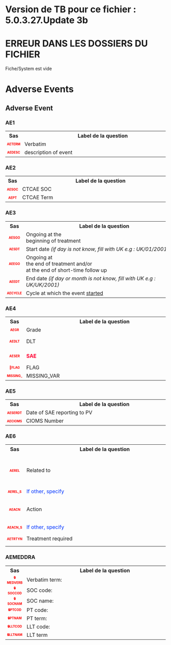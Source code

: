 # Version de TB pour ce fichier : 5.0.3.27.Update 3b  
# ERREUR DANS LES DOSSIERS DU FICHIER  
Fiche/System est vide
# Adverse Events 
## Adverse Event 
### AE1 

<table style='width:100%;'>
<tr>
<th style='width:50px; text-align:center;'><strong>Sas</strong></th>
<th style='width:600px; text-align:center;'><strong>&nbsp;&nbsp;&nbsp;&nbsp;&nbsp;&nbsp;&nbsp;&nbsp;&nbsp;&nbsp;&nbsp;&nbsp;&nbsp;&nbsp;&nbsp;&nbsp;&nbsp;&nbsp;&nbsp;&nbsp;&nbsp;&nbsp;&nbsp;&nbsp;&nbsp;&nbsp;&nbsp;&nbsp;&nbsp;&nbsp;&nbsp;&nbsp;&nbsp;&nbsp;&nbsp;&nbsp;&nbsp;&nbsp;&nbsp;Label&nbsp;de&nbsp;la&nbsp;question&nbsp;&nbsp;&nbsp;&nbsp;&nbsp;&nbsp;&nbsp;&nbsp;&nbsp;&nbsp;&nbsp;&nbsp;&nbsp;&nbsp;&nbsp;&nbsp;&nbsp;&nbsp;&nbsp;&nbsp;&nbsp;&nbsp;&nbsp;&nbsp;&nbsp;&nbsp;&nbsp;&nbsp;&nbsp;&nbsp;&nbsp;&nbsp;&nbsp;&nbsp;&nbsp;&nbsp;&nbsp;&nbsp;&nbsp;</strong></th>
<th style='width:300px; text-align:center;'><strong>&nbsp;&nbsp;&nbsp;&nbsp;&nbsp;&nbsp;&nbsp;&nbsp;Check&nbsp;&nbsp;&nbsp;&nbsp;&nbsp;&nbsp;&nbsp;&nbsp;</strong></th>
<th style='width:300px; text-align:center;'><strong>&nbsp;&nbsp;&nbsp;&nbsp;&nbsp;&nbsp;&nbsp;&nbsp;Réponses&nbsp;possibles&nbsp;&nbsp;&nbsp;&nbsp;&nbsp;&nbsp;&nbsp;&nbsp;</strong></th>
</tr>
<tr>
 <tr> 
<td style='width:50px; text-align:center; color:red; font-size: 10px;'> <b> AETERM </b></td> 
 <td style='width:600px; text-align:left;'> Verbatim</td>
 <td style='width:600px; text-align:left;'>   </td>
 <td style='width:300px; text-align:center;'> Char - 70 </td> 
 </tr>
 <tr> 
<td style='width:50px; text-align:center; color:red; font-size: 10px;'> <b> AEDESC </b></td> 
 <td style='width:600px; text-align:left;'> description of event</td>
 <td style='width:600px; text-align:left;'>   </td>
 <td style='width:300px; text-align:center;'> Char - 200 </td> 
 </tr>
</table>

### AE2 

<table style='width:100%;'>
<tr>
<th style='width:50px; text-align:center;'><strong>Sas</strong></th>
<th style='width:600px; text-align:center;'><strong>&nbsp;&nbsp;&nbsp;&nbsp;&nbsp;&nbsp;&nbsp;&nbsp;&nbsp;&nbsp;&nbsp;&nbsp;&nbsp;&nbsp;&nbsp;&nbsp;&nbsp;&nbsp;&nbsp;&nbsp;&nbsp;&nbsp;&nbsp;&nbsp;&nbsp;&nbsp;&nbsp;&nbsp;&nbsp;&nbsp;&nbsp;&nbsp;&nbsp;&nbsp;&nbsp;&nbsp;&nbsp;&nbsp;&nbsp;Label&nbsp;de&nbsp;la&nbsp;question&nbsp;&nbsp;&nbsp;&nbsp;&nbsp;&nbsp;&nbsp;&nbsp;&nbsp;&nbsp;&nbsp;&nbsp;&nbsp;&nbsp;&nbsp;&nbsp;&nbsp;&nbsp;&nbsp;&nbsp;&nbsp;&nbsp;&nbsp;&nbsp;&nbsp;&nbsp;&nbsp;&nbsp;&nbsp;&nbsp;&nbsp;&nbsp;&nbsp;&nbsp;&nbsp;&nbsp;&nbsp;&nbsp;&nbsp;</strong></th>
<th style='width:300px; text-align:center;'><strong>&nbsp;&nbsp;&nbsp;&nbsp;&nbsp;&nbsp;&nbsp;&nbsp;Check&nbsp;&nbsp;&nbsp;&nbsp;&nbsp;&nbsp;&nbsp;&nbsp;</strong></th>
<th style='width:300px; text-align:center;'><strong>&nbsp;&nbsp;&nbsp;&nbsp;&nbsp;&nbsp;&nbsp;&nbsp;Réponses&nbsp;possibles&nbsp;&nbsp;&nbsp;&nbsp;&nbsp;&nbsp;&nbsp;&nbsp;</strong></th>
</tr>
<tr>
 <tr> 
<td style='width:50px; text-align:center; color:red; font-size: 10px;'> <b> AESOC </b></td> 
 <td style='width:600px; text-align:left;'> CTCAE SOC</td>
 <td style='width:600px; text-align:left;'>   </td>
 <td style='width:300px; text-align:center;'> 🔘 Radio boutton trop long </td> 
 </tr>
 <tr> 
<td style='width:50px; text-align:center; color:red; font-size: 10px;'> <b> AEPT </b></td> 
 <td style='width:600px; text-align:left;'> CTCAE Term</td>
 <td style='width:600px; text-align:left;'>  <details> <summary>1 EditCheck </summary><table><tr><td> Dynamic codelist filter:[Adverse Event.*][AE2.*][AEPT]</td> </tr><tr> <td> <pre><code class='javascript'>#Action Expression 
true; 
#data Expression 
if ([Adverse Event][AE2][AESOC] == 1) '1';
else if ([Adverse Event][AE2][AESOC] == 2) '2';
else if ([Adverse Event][AE2][AESOC] == 3) '3';
else if ([Adverse Event][AE2][AESOC] == 4) '4';
else if ([Adverse Event][AE2][AESOC] == 5) '5';
else if ([Adverse Event][AE2][AESOC] == 6) '6';
else if ([Adverse Event][AE2][AESOC] == 7) '7';
else if ([Adverse Event][AE2][AESOC] == 8) '8';
else if ([Adverse Event][AE2][AESOC] == 9) '9';
else if ([Adverse Event][AE2][AESOC] == 10) '10';
else if ([Adverse Event][AE2][AESOC] == 11) '11';
else if ([Adverse Event][AE2][AESOC] == 12) '12';
else if ([Adverse Event][AE2][AESOC] == 13) '13';
else if ([Adverse Event][AE2][AESOC] == 14) '14';
else if ([Adverse Event][AE2][AESOC] == 15) '15';
else if ([Adverse Event][AE2][AESOC] == 16) '16';
else if ([Adverse Event][AE2][AESOC] == 17) '17';
else if ([Adverse Event][AE2][AESOC] == 18) '18';
else if ([Adverse Event][AE2][AESOC] == 19) '19';
else if ([Adverse Event][AE2][AESOC] == 20) '20';
else if ([Adverse Event][AE2][AESOC] == 21) '21';
else if ([Adverse Event][AE2][AESOC] == 22) '22';
else if ([Adverse Event][AE2][AESOC] == 23) '23';
else if ([Adverse Event][AE2][AESOC] == 24) '24';
else if ([Adverse Event][AE2][AESOC] == 25) '25';
else if ([Adverse Event][AE2][AESOC] == 26) '26'; 
</code></pre> </td><td> </td> </tr></table></details> </td>
 <td style='width:300px; text-align:center;'> 🔘 Radio boutton trop long </td> 
 </tr>
</table>

### AE3 

<table style='width:100%;'>
<tr>
<th style='width:50px; text-align:center;'><strong>Sas</strong></th>
<th style='width:600px; text-align:center;'><strong>&nbsp;&nbsp;&nbsp;&nbsp;&nbsp;&nbsp;&nbsp;&nbsp;&nbsp;&nbsp;&nbsp;&nbsp;&nbsp;&nbsp;&nbsp;&nbsp;&nbsp;&nbsp;&nbsp;&nbsp;&nbsp;&nbsp;&nbsp;&nbsp;&nbsp;&nbsp;&nbsp;&nbsp;&nbsp;&nbsp;&nbsp;&nbsp;&nbsp;&nbsp;&nbsp;&nbsp;&nbsp;&nbsp;&nbsp;Label&nbsp;de&nbsp;la&nbsp;question&nbsp;&nbsp;&nbsp;&nbsp;&nbsp;&nbsp;&nbsp;&nbsp;&nbsp;&nbsp;&nbsp;&nbsp;&nbsp;&nbsp;&nbsp;&nbsp;&nbsp;&nbsp;&nbsp;&nbsp;&nbsp;&nbsp;&nbsp;&nbsp;&nbsp;&nbsp;&nbsp;&nbsp;&nbsp;&nbsp;&nbsp;&nbsp;&nbsp;&nbsp;&nbsp;&nbsp;&nbsp;&nbsp;&nbsp;</strong></th>
<th style='width:300px; text-align:center;'><strong>&nbsp;&nbsp;&nbsp;&nbsp;&nbsp;&nbsp;&nbsp;&nbsp;Check&nbsp;&nbsp;&nbsp;&nbsp;&nbsp;&nbsp;&nbsp;&nbsp;</strong></th>
<th style='width:300px; text-align:center;'><strong>&nbsp;&nbsp;&nbsp;&nbsp;&nbsp;&nbsp;&nbsp;&nbsp;Réponses&nbsp;possibles&nbsp;&nbsp;&nbsp;&nbsp;&nbsp;&nbsp;&nbsp;&nbsp;</strong></th>
</tr>
<tr>
 <tr> 
<td style='width:50px; text-align:center; color:red; font-size: 10px;'> <b> AESGO </b></td> 
 <td style='width:600px; text-align:left;'> Ongoing  at the <br> beginning of treatment</td>
 <td style='width:600px; text-align:left;'>  <details> <summary>1 EditCheck </summary><table><tr><td> Enabled:[Adverse Event.*][AE3.*][AESGO]</td> </tr><tr> <td> <pre><code class='javascript'>#Action Expression 
isEmpty([Adverse Event][AE3][AESDT]); 
#data Expression 
 
</code></pre> </td><td> </td> </tr></table></details> </td>
 <td style='width:300px; text-align:center;'> Num - 100 </td> 
 </tr>
 <tr> 
<td style='width:50px; text-align:center; color:red; font-size: 10px;'> <b> AESDT </b></td> 
 <td style='width:600px; text-align:left;'> Start date <i>(if day is not know, fill with UK e.g : UK/01/2001)</i></td>
 <td style='width:600px; text-align:left;'>  <details> <summary>1 EditCheck </summary><table><tr><td> Enabled:[Adverse Event.*][AE3.*][AESDT]</td> </tr><tr> <td> <pre><code class='javascript'>#Action Expression 
[Adverse Event][AE3][AESGO] != '1'; 
#data Expression 
 
</code></pre> </td><td> </td> </tr></table></details> </td>
 <td style='width:300px; text-align:center;'> 📅 DD/MM/YYYY  </td> 
 </tr>
 <tr> 
<td style='width:50px; text-align:center; color:red; font-size: 10px;'> <b> AEEGO </b></td> 
 <td style='width:600px; text-align:left;'> Ongoing at <br>the end of treatment  and/or <br> at the end of short-time follow up</td>
 <td style='width:600px; text-align:left;'>  <details> <summary>1 EditCheck </summary><table><tr><td> Enabled:[Adverse Event.*][AE3.*][AEEGO]</td> </tr><tr> <td> <pre><code class='javascript'>#Action Expression 
isEmpty([Adverse Event][AE3][AEEDT]); 
#data Expression 
 
</code></pre> </td><td> </td> </tr></table></details> </td>
 <td style='width:300px; text-align:center;'> Num - 100 </td> 
 </tr>
 <tr> 
<td style='width:50px; text-align:center; color:red; font-size: 10px;'> <b> AEEDT </b></td> 
 <td style='width:600px; text-align:left;'> End date <i>(if day or month is not know, fill with UK e.g : UK/UK/2001)</i></td>
 <td style='width:600px; text-align:left;'>  <details> <summary>2 EditCheck </summary><table><tr><td> Valid:[Adverse Event.*][AE3.*][AEEDT]</td> </tr><tr> <td> <pre><code class='javascript'>#Action Expression 
isDate1LEDate2([Adverse Event][AE3][AESDT],[Adverse Event][AE3][AEEDT]); 
#data Expression 
 
</code></pre> </td><td> The toxicity end date has to be after the toxicity start date, please correct.</td> </tr><tr><td> Enabled:[Adverse Event.*][AE3.*][AEEDT]</td> </tr><tr> <td> <pre><code class='javascript'>#Action Expression 
[Adverse Event][AE3][AEEGO] != '1'; 
#data Expression 
 
</code></pre> </td><td> </td> </tr></table></details> </td>
 <td style='width:300px; text-align:center;'> 📅 DD/MM/YYYY  </td> 
 </tr>
 <tr> 
<td style='width:50px; text-align:center; color:red; font-size: 10px;'> <b> AECYCLE </b></td> 
 <td style='width:600px; text-align:left;'> Cycle at which the event <u>started</u></td>
 <td style='width:600px; text-align:left;'>  <details> <summary>1 EditCheck </summary><table><tr><td> Enabled:[Adverse Event.*][AE3.*][AECYCLE]</td> </tr><tr> <td> <pre><code class='javascript'>#Action Expression 
[Adverse Event][AE3][AESGO] != '1'; 
#data Expression 
 
</code></pre> </td><td> </td> </tr></table></details> </td>
 <td style='width:300px; text-align:center;'> Num - 2 </td> 
 </tr>
</table>

### AE4 

<table style='width:100%;'>
<tr>
<th style='width:50px; text-align:center;'><strong>Sas</strong></th>
<th style='width:600px; text-align:center;'><strong>&nbsp;&nbsp;&nbsp;&nbsp;&nbsp;&nbsp;&nbsp;&nbsp;&nbsp;&nbsp;&nbsp;&nbsp;&nbsp;&nbsp;&nbsp;&nbsp;&nbsp;&nbsp;&nbsp;&nbsp;&nbsp;&nbsp;&nbsp;&nbsp;&nbsp;&nbsp;&nbsp;&nbsp;&nbsp;&nbsp;&nbsp;&nbsp;&nbsp;&nbsp;&nbsp;&nbsp;&nbsp;&nbsp;&nbsp;Label&nbsp;de&nbsp;la&nbsp;question&nbsp;&nbsp;&nbsp;&nbsp;&nbsp;&nbsp;&nbsp;&nbsp;&nbsp;&nbsp;&nbsp;&nbsp;&nbsp;&nbsp;&nbsp;&nbsp;&nbsp;&nbsp;&nbsp;&nbsp;&nbsp;&nbsp;&nbsp;&nbsp;&nbsp;&nbsp;&nbsp;&nbsp;&nbsp;&nbsp;&nbsp;&nbsp;&nbsp;&nbsp;&nbsp;&nbsp;&nbsp;&nbsp;&nbsp;</strong></th>
<th style='width:300px; text-align:center;'><strong>&nbsp;&nbsp;&nbsp;&nbsp;&nbsp;&nbsp;&nbsp;&nbsp;Check&nbsp;&nbsp;&nbsp;&nbsp;&nbsp;&nbsp;&nbsp;&nbsp;</strong></th>
<th style='width:300px; text-align:center;'><strong>&nbsp;&nbsp;&nbsp;&nbsp;&nbsp;&nbsp;&nbsp;&nbsp;Réponses&nbsp;possibles&nbsp;&nbsp;&nbsp;&nbsp;&nbsp;&nbsp;&nbsp;&nbsp;</strong></th>
</tr>
<tr>
 <tr> 
<td style='width:50px; text-align:center; color:red; font-size: 10px;'> <b> AEGR </b></td> 
 <td style='width:600px; text-align:left;'> Grade</td>
 <td style='width:600px; text-align:left;'>  <details> <summary>1 EditCheck </summary><table><tr><td> Valid:[AEGR]</td> </tr><tr> <td> <pre><code class='javascript'>#Action Expression 
[AEGR] > 0 && [AEGR] < 6; 
#data Expression 
 
</code></pre> </td><td> The grade should be between 1 and 5. Please correct.</td> </tr></table></details> </td>
 <td style='width:300px; text-align:center;'> Num - 1 </td> 
 </tr>
 <tr> 
<td style='width:50px; text-align:center; color:red; font-size: 10px;'> <b> AEDLT </b></td> 
 <td style='width:600px; text-align:left;'> DLT</td>
 <td style='width:600px; text-align:left;'>   </td>
 <td style='width:300px; text-align:center;'> 🔘 1 - <b>Yes</b> <br>🔘 0 - <b>No</b> <br> </td> 
 </tr>
 <tr> 
<td style='width:50px; text-align:center; color:red; font-size: 10px;'> <b> AESER </b></td> 
 <td style='width:600px; text-align:left;'> <b><font color="#ff0033">SAE</font></b></td>
 <td style='width:600px; text-align:left;'>   </td>
 <td style='width:300px; text-align:center;'> 🔘 1 - <b>Yes</b> <br>🔘 0 - <b>No</b> <br> </td> 
 </tr>
 <tr> 
<td style='width:50px; text-align:center; color:red; font-size: 10px;'> <b> 👻FLAG </b></td> 
 <td style='width:600px; text-align:left;'> FLAG</td>
 <td style='width:600px; text-align:left;'>  <details> <summary>1 EditCheck </summary><table><tr><td> Read Only:[Adverse Event.*][AE4.*][FLAG]</td> </tr><tr> <td> <pre><code class='javascript'>#Action Expression 
true; 
#data Expression 
'1' 
</code></pre> </td><td> </td> </tr></table></details> </td>
 <td style='width:300px; text-align:center;'> Char - 50 </td> 
 </tr>
 <tr> 
<td style='width:50px; text-align:center; color:red; font-size: 10px;'> <b> MISSING_ </b></td> 
 <td style='width:600px; text-align:left;'> MISSING_VAR</td>
 <td style='width:600px; text-align:left;'>   </td>
 <td style='width:300px; text-align:center;'> Num - 50 </td> 
 </tr>
</table>

### AE5 

<table style='width:100%;'>
<tr>
<th style='width:50px; text-align:center;'><strong>Sas</strong></th>
<th style='width:600px; text-align:center;'><strong>&nbsp;&nbsp;&nbsp;&nbsp;&nbsp;&nbsp;&nbsp;&nbsp;&nbsp;&nbsp;&nbsp;&nbsp;&nbsp;&nbsp;&nbsp;&nbsp;&nbsp;&nbsp;&nbsp;&nbsp;&nbsp;&nbsp;&nbsp;&nbsp;&nbsp;&nbsp;&nbsp;&nbsp;&nbsp;&nbsp;&nbsp;&nbsp;&nbsp;&nbsp;&nbsp;&nbsp;&nbsp;&nbsp;&nbsp;Label&nbsp;de&nbsp;la&nbsp;question&nbsp;&nbsp;&nbsp;&nbsp;&nbsp;&nbsp;&nbsp;&nbsp;&nbsp;&nbsp;&nbsp;&nbsp;&nbsp;&nbsp;&nbsp;&nbsp;&nbsp;&nbsp;&nbsp;&nbsp;&nbsp;&nbsp;&nbsp;&nbsp;&nbsp;&nbsp;&nbsp;&nbsp;&nbsp;&nbsp;&nbsp;&nbsp;&nbsp;&nbsp;&nbsp;&nbsp;&nbsp;&nbsp;&nbsp;</strong></th>
<th style='width:300px; text-align:center;'><strong>&nbsp;&nbsp;&nbsp;&nbsp;&nbsp;&nbsp;&nbsp;&nbsp;Check&nbsp;&nbsp;&nbsp;&nbsp;&nbsp;&nbsp;&nbsp;&nbsp;</strong></th>
<th style='width:300px; text-align:center;'><strong>&nbsp;&nbsp;&nbsp;&nbsp;&nbsp;&nbsp;&nbsp;&nbsp;Réponses&nbsp;possibles&nbsp;&nbsp;&nbsp;&nbsp;&nbsp;&nbsp;&nbsp;&nbsp;</strong></th>
</tr>
<tr>
 <tr> 
<td style='width:50px; text-align:center; color:red; font-size: 10px;'> <b> AESERDT </b></td> 
 <td style='width:600px; text-align:left;'> Date of SAE reporting to PV</td>
 <td style='width:600px; text-align:left;'>   </td>
 <td style='width:300px; text-align:center;'> 📅 DD/MM/YYYY  </td> 
 </tr>
 <tr> 
<td style='width:50px; text-align:center; color:red; font-size: 10px;'> <b> AECIOMS </b></td> 
 <td style='width:600px; text-align:left;'> CIOMS Number</td>
 <td style='width:600px; text-align:left;'>  <details> <summary>1 EditCheck </summary><table><tr><td> Valid:[AECIOMS]</td> </tr><tr> <td> <pre><code class='javascript'>#Action Expression 
var cioms = [AECIOMS];
var lg = cioms.length;

lg == 9 || lg == 0; 
#data Expression 
 
</code></pre> </td><td> The CIOMS number must contain 9 digits. Please correct.</td> </tr></table></details> </td>
 <td style='width:300px; text-align:center;'> Char - 9 </td> 
 </tr>
</table>

### AE6 

<table style='width:100%;'>
<tr>
<th style='width:50px; text-align:center;'><strong>Sas</strong></th>
<th style='width:600px; text-align:center;'><strong>&nbsp;&nbsp;&nbsp;&nbsp;&nbsp;&nbsp;&nbsp;&nbsp;&nbsp;&nbsp;&nbsp;&nbsp;&nbsp;&nbsp;&nbsp;&nbsp;&nbsp;&nbsp;&nbsp;&nbsp;&nbsp;&nbsp;&nbsp;&nbsp;&nbsp;&nbsp;&nbsp;&nbsp;&nbsp;&nbsp;&nbsp;&nbsp;&nbsp;&nbsp;&nbsp;&nbsp;&nbsp;&nbsp;&nbsp;Label&nbsp;de&nbsp;la&nbsp;question&nbsp;&nbsp;&nbsp;&nbsp;&nbsp;&nbsp;&nbsp;&nbsp;&nbsp;&nbsp;&nbsp;&nbsp;&nbsp;&nbsp;&nbsp;&nbsp;&nbsp;&nbsp;&nbsp;&nbsp;&nbsp;&nbsp;&nbsp;&nbsp;&nbsp;&nbsp;&nbsp;&nbsp;&nbsp;&nbsp;&nbsp;&nbsp;&nbsp;&nbsp;&nbsp;&nbsp;&nbsp;&nbsp;&nbsp;</strong></th>
<th style='width:300px; text-align:center;'><strong>&nbsp;&nbsp;&nbsp;&nbsp;&nbsp;&nbsp;&nbsp;&nbsp;Check&nbsp;&nbsp;&nbsp;&nbsp;&nbsp;&nbsp;&nbsp;&nbsp;</strong></th>
<th style='width:300px; text-align:center;'><strong>&nbsp;&nbsp;&nbsp;&nbsp;&nbsp;&nbsp;&nbsp;&nbsp;Réponses&nbsp;possibles&nbsp;&nbsp;&nbsp;&nbsp;&nbsp;&nbsp;&nbsp;&nbsp;</strong></th>
</tr>
<tr>
 <tr> 
<td style='width:50px; text-align:center; color:red; font-size: 10px;'> <b> AEREL </b></td> 
 <td style='width:600px; text-align:left;'> Related to</td>
 <td style='width:600px; text-align:left;'>   </td>
 <td style='width:300px; text-align:center;'> 🔘 1 - <b>Drug 1</b> <br>🔘 2 - <b>Drug 2</b> <br>🔘 3 - <b>Drug 3</b> <br>🔘 4 - <b>Cancer</b> <br>🔘 99 - <b>Other</b> <br> </td> 
 </tr>
 <tr> 
<td style='width:50px; text-align:center; color:red; font-size: 10px;'> <b> AEREL_S </b></td> 
 <td style='width:600px; text-align:left;'> <font color="#0033ff">If other, specify</font></td>
 <td style='width:600px; text-align:left;'>  <details> <summary>1 EditCheck </summary><table><tr><td> 5:[Adverse Event.*][AE6.*][AEREL_S]</td> </tr><tr> <td> <pre><code class='javascript'>#Action Expression 
[Adverse Event][AE6][AEREL] == '99'; 
#data Expression 
 
</code></pre> </td><td> This item is required.</td> </tr></table></details> </td>
 <td style='width:300px; text-align:center;'> Char - 50 </td> 
 </tr>
 <tr> 
<td style='width:50px; text-align:center; color:red; font-size: 10px;'> <b> AEACN </b></td> 
 <td style='width:600px; text-align:left;'> Action</td>
 <td style='width:600px; text-align:left;'>   </td>
 <td style='width:300px; text-align:center;'> 🔘 0 - <b>No action</b> <br>🔘 1 - <b>Action 1</b> <br>🔘 2 - <b>Action 2</b> <br>🔘 99 - <b>Other</b> <br> </td> 
 </tr>
 <tr> 
<td style='width:50px; text-align:center; color:red; font-size: 10px;'> <b> AEACN_S </b></td> 
 <td style='width:600px; text-align:left;'> <font color="#0033ff">If other, specify</font></td>
 <td style='width:600px; text-align:left;'>  <details> <summary>1 EditCheck </summary><table><tr><td> 5:[Adverse Event.*][AE6.*][AEACN_S]</td> </tr><tr> <td> <pre><code class='javascript'>#Action Expression 
[Adverse Event][AE6][AEACN] == '99'; 
#data Expression 
 
</code></pre> </td><td> This item is required.</td> </tr></table></details> </td>
 <td style='width:300px; text-align:center;'> Char - 50 </td> 
 </tr>
 <tr> 
<td style='width:50px; text-align:center; color:red; font-size: 10px;'> <b> AETRTYN </b></td> 
 <td style='width:600px; text-align:left;'> Treatment required</td>
 <td style='width:600px; text-align:left;'>   </td>
 <td style='width:300px; text-align:center;'> 🔘 1 - <b>Yes</b> <br>🔘 0 - <b>No</b> <br> </td> 
 </tr>
</table>

### AEMEDDRA 

<table style='width:100%;'>
<tr>
<th style='width:50px; text-align:center;'><strong>Sas</strong></th>
<th style='width:600px; text-align:center;'><strong>&nbsp;&nbsp;&nbsp;&nbsp;&nbsp;&nbsp;&nbsp;&nbsp;&nbsp;&nbsp;&nbsp;&nbsp;&nbsp;&nbsp;&nbsp;&nbsp;&nbsp;&nbsp;&nbsp;&nbsp;&nbsp;&nbsp;&nbsp;&nbsp;&nbsp;&nbsp;&nbsp;&nbsp;&nbsp;&nbsp;&nbsp;&nbsp;&nbsp;&nbsp;&nbsp;&nbsp;&nbsp;&nbsp;&nbsp;Label&nbsp;de&nbsp;la&nbsp;question&nbsp;&nbsp;&nbsp;&nbsp;&nbsp;&nbsp;&nbsp;&nbsp;&nbsp;&nbsp;&nbsp;&nbsp;&nbsp;&nbsp;&nbsp;&nbsp;&nbsp;&nbsp;&nbsp;&nbsp;&nbsp;&nbsp;&nbsp;&nbsp;&nbsp;&nbsp;&nbsp;&nbsp;&nbsp;&nbsp;&nbsp;&nbsp;&nbsp;&nbsp;&nbsp;&nbsp;&nbsp;&nbsp;&nbsp;</strong></th>
<th style='width:300px; text-align:center;'><strong>&nbsp;&nbsp;&nbsp;&nbsp;&nbsp;&nbsp;&nbsp;&nbsp;Check&nbsp;&nbsp;&nbsp;&nbsp;&nbsp;&nbsp;&nbsp;&nbsp;</strong></th>
<th style='width:300px; text-align:center;'><strong>&nbsp;&nbsp;&nbsp;&nbsp;&nbsp;&nbsp;&nbsp;&nbsp;Réponses&nbsp;possibles&nbsp;&nbsp;&nbsp;&nbsp;&nbsp;&nbsp;&nbsp;&nbsp;</strong></th>
</tr>
<tr>
 <tr> 
<td style='width:50px; text-align:center; color:red; font-size: 10px;'> <b> 🔒MEDVERB </b></td> 
 <td style='width:600px; text-align:left;'> Verbatim term:</td>
 <td style='width:600px; text-align:left;'>   </td>
 <td style='width:300px; text-align:center;'> Char - 200 </td> 
 </tr>
 <tr> 
<td style='width:50px; text-align:center; color:red; font-size: 10px;'> <b> 🔒SOCCOD </b></td> 
 <td style='width:600px; text-align:left;'> SOC code:</td>
 <td style='width:600px; text-align:left;'>   </td>
 <td style='width:300px; text-align:center;'> Char - 200 </td> 
 </tr>
 <tr> 
<td style='width:50px; text-align:center; color:red; font-size: 10px;'> <b> 🔒SOCNAM </b></td> 
 <td style='width:600px; text-align:left;'> SOC name:</td>
 <td style='width:600px; text-align:left;'>   </td>
 <td style='width:300px; text-align:center;'> Char - 200 </td> 
 </tr>
 <tr> 
<td style='width:50px; text-align:center; color:red; font-size: 10px;'> <b> 🔒PTCOD </b></td> 
 <td style='width:600px; text-align:left;'> PT code:</td>
 <td style='width:600px; text-align:left;'>   </td>
 <td style='width:300px; text-align:center;'> Char - 200 </td> 
 </tr>
 <tr> 
<td style='width:50px; text-align:center; color:red; font-size: 10px;'> <b> 🔒PTNAM </b></td> 
 <td style='width:600px; text-align:left;'> PT term:</td>
 <td style='width:600px; text-align:left;'>   </td>
 <td style='width:300px; text-align:center;'> Char - 200 </td> 
 </tr>
 <tr> 
<td style='width:50px; text-align:center; color:red; font-size: 10px;'> <b> 🔒LLTCOD </b></td> 
 <td style='width:600px; text-align:left;'> LLT code:</td>
 <td style='width:600px; text-align:left;'>   </td>
 <td style='width:300px; text-align:center;'> Char - 200 </td> 
 </tr>
 <tr> 
<td style='width:50px; text-align:center; color:red; font-size: 10px;'> <b> 🔒LLTNAM </b></td> 
 <td style='width:600px; text-align:left;'> LLT term</td>
 <td style='width:600px; text-align:left;'>   </td>
 <td style='width:300px; text-align:center;'> Char - 200 </td> 
 </tr>
</table>


